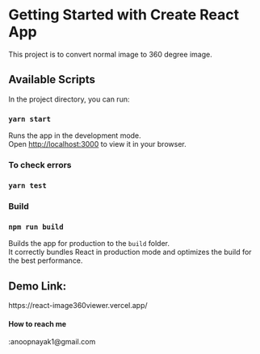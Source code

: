 # Getting Started with Create React App

This project is to convert normal image to 360 degree image.

## Available Scripts

In the project directory, you can run:

### `yarn start`

Runs the app in the development mode.\
Open [http://localhost:3000](http://localhost:3000) to view it in your browser.

<h3>To check errors</h3>

### `yarn test`

<h3>Build</h3>

### `npm run build`

Builds the app for production to the `build` folder.\
It correctly bundles React in production mode and optimizes the build for the best performance.

<h2>Demo Link:</h2>
https://react-image360viewer.vercel.app/

<h4>How to reach me</h4> :anoopnayak1@gmail.com


